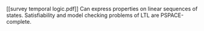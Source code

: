 [[survey temporal logic.pdf]]
Can express properties on linear sequences of states.
Satisfiability and model checking problems of LTL are PSPACE-complete.